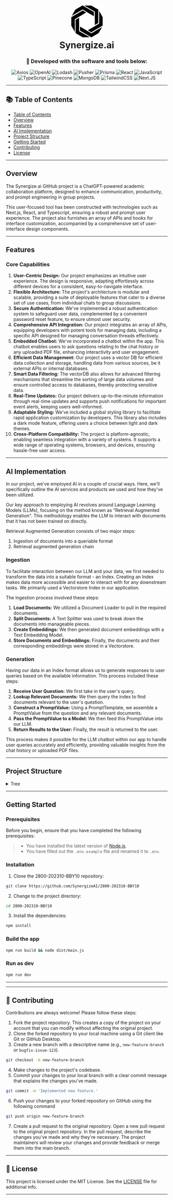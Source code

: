 
<div align="center">
<h1 align="center">
<img src="https://github.com/SynergizeAI/2800-202310-BBY10/blob/main/public/images/logo2.png?raw=true" width="100" />
<br>
Synergize.ai
</h1>
<h3 align="center">🚀 Developed with the software and tools below:</h3>
<p align="center">

<img src="https://img.shields.io/badge/Axios-5A29E4.svg?style=for-the-badge&logo=Axios&logoColor=white" alt="Axios" />
<img src="https://img.shields.io/badge/OpenAI-412991.svg?style=for-the-badge&logo=OpenAI&logoColor=white" alt="OpenAI" />
<img src="https://img.shields.io/badge/Lodash-3492FF.svg?style=for-the-badge&logo=Lodash&logoColor=white" alt="Lodash" />
<img src="https://img.shields.io/badge/Pusher-300D4F.svg?style=for-the-badge&logo=Pusher&logoColor=white" alt="Pusher" />
<img src="https://img.shields.io/badge/Prisma-2D3748.svg?style=for-the-badge&logo=Prisma&logoColor=white" alt="Prisma" />
<img src="https://img.shields.io/badge/React-61DAFB.svg?style=for-the-badge&logo=React&logoColor=black" alt="React" />
<img src="https://img.shields.io/badge/JavaScript-F7DF1E.svg?style=for-the-badge&logo=JavaScript&logoColor=black" alt="JavaScript" />
<img src="https://img.shields.io/badge/TypeScript-3178C6.svg?style=for-the-badge&logo=TypeScript&logoColor=white" alt="TypeScript" />
<img src="https://img.shields.io/badge/Pinecone-ff6900.svg?style=for-the-badge&logo=Pinecone&logoColor=white" alt="Pinecone"/>
<img src="https://img.shields.io/badge/MongoDB-47A248.svg?style=for-the-badge&logo=MongoDB&logoColor=white" alt="MongoDB"/>
<img src="https://img.shields.io/badge/TailwindCSS-38B2AC.svg?style=for-the-badge&logo=Tailwind%20CSS&logoColor=white" alt="TailwindCSS"/>
<img src="https://img.shields.io/badge/Next.JS-000000.svg?style=for-the-badge&logo=Next.js&logoColor=white" alt="Next.JS"/>
</p>

</div>

---

## 📚 Table of Contents
- [Table of Contents](#-table-of-contents)
- [Overview](#overview)
- [Features](#features)
- [AI Implementation](#ai-implementation)
- [Project Structure](#project-structure)
- [Getting Started](#getting-started)
- [Contributing](#-contributing)
- [License](#-license)

---


## Overview

The Synergize.ai GitHub project is a ChatGPT-powered academic collaboration platform, designed to enhance communication, productivity, and prompt engineering in group projects. 

This user-focused tool has been constructed with technologies such as Next.js, React, and Typescript, ensuring a robust and prompt user experience. The project also furnishes an array of APIs and hooks for interface customization, accompanied by a comprehensive set of user-interface design components.

---

## Features

### Core Capabilities

1.  **User-Centric Design:** Our project emphasizes an intuitive user experience. The design is responsive, adapting effortlessly across different devices for a consistent, easy-to-navigate interface.
2.  **Flexible Architecture:** The project's architecture is modular and scalable, providing a suite of deployable features that cater to a diverse set of use cases, from individual chats to group discussions.
3.  **Secure Authentication:** We've implemented a robust authentication system to safeguard user data, complemented by a convenient password reset feature, to ensure utmost user security.
4.  **Comprehensive API Integration:** Our project integrates an array of APIs, equipping developers with potent tools for managing data, including a specific API designed for managing conversation threads effectively.
5.  **Embedded Chatbot:** We've incorporated a chatbot within the app. This chatbot enables users to ask questions relating to the chat history or any uploaded PDF file, enhancing interactivity and user engagement.
6.  **Efficient Data Management:** Our project uses a vector DB for efficient data collection and storage, handling data from various sources, be it external APIs or internal databases.
7.  **Smart Data Filtering:** The vectorDB also allows for advanced filtering mechanisms that streamline the sorting of large data volumes and ensure controlled access to databases, thereby protecting sensitive data.
8.  **Real-Time Updates:** Our project delivers up-to-the-minute information through real-time updates and supports push notifications for important event alerts, keeping users well-informed.
9.  **Adaptable Styling:** We've included a global styling library to facilitate rapid application customization by developers. This library also includes a dark mode feature, offering users a choice between light and dark themes.
10.  **Cross-Platform Compatibility:** The project is platform-agnostic, enabling seamless integration with a variety of systems. It supports a wide range of operating systems, browsers, and devices, ensuring hassle-free user access.

---


## AI Implementation

In our project, we've employed AI in a couple of crucial ways. Here, we'll specifically outline the AI services and products we used and how they've been utilized.

Our key approach to employing AI revolves around Language Learning Models (LLMs), focusing on the method known as "Retrieval Augmented Generation". This methodology enables the LLM to interact with documents that it has not been trained on directly.

Retrieval Augmented Generation consists of two major steps:

1.  Ingestion of documents into a queriable format
2.  Retrieval augmented generation chain

### Ingestion

To facilitate interaction between our LLM and your data, we first needed to transform the data into a suitable format - an Index. Creating an Index makes data more accessible and easier to interact with for any downstream tasks. We primarily used a Vectorstore Index in our application.

The ingestion process involved these steps:

1.  **Load Documents:** We utilized a Document Loader to pull in the required documents.
2.  **Split Documents:** A Text Splitter was used to break down the documents into manageable pieces.
3.  **Create Embeddings:** We then generated document embeddings with a Text Embedding Model.
4.  **Store Documents and Embeddings:** Finally, the documents and their corresponding embeddings were stored in a Vectorstore.

### Generation

Having our data in an Index format allows us to generate responses to user queries based on the available information. This process included these steps:

1.  **Receive User Question:** We first take in the user's query.
2.  **Lookup Relevant Documents:** We then query the index to find documents relevant to the user's question.
3.  **Construct a PromptValue:** Using a PromptTemplate, we assemble a PromptValue from the question and any relevant documents.
4.  **Pass the PromptValue to a Model:** We then feed this PromptValue into our LLM.
5.  **Return Results to the User:** Finally, the result is returned to the user.

This process makes it possible for the LLM chatbot within our app to handle user queries accurately and efficiently, providing valuable insights from the chat history or uploaded PDF files.

---

## Project Structure

<details closed><summary>Tree</summary>

```bash
.
├── app
│   ├── _actions
│   │   ├── getConversationById.ts
│   │   ├── getConversations.ts
│   │   ├── getCurrentUser.ts
│   │   ├── getMessages.ts
│   │   ├── getSession.ts
│   │   └── getUsers.ts
│   ├── (site)
│   │   ├── components
│   │   │   └── AuthenticationForm.tsx
│   │   ├── forgot-password
│   │   │   └── page.tsx
│   │   ├── reset-password
│   │   │   └── page.tsx
│   │   └── page.tsx
│   ├── api
│   │   ├── auth
│   │   │   └── [...nextauth]
│   │   │       └── route.ts
│   │   ├── conversations
│   │   │   ├── [conversationId]
│   │   │   │   ├── seen
│   │   │   │   │   └── route.ts
│   │   │   │   └── route.ts
│   │   │   └── route.ts
│   │   ├── forgot-password
│   │   │   └── route.ts
│   │   ├── messages
│   │   │   ├── _utils
│   │   │   │   ├── embedding.ts
│   │   │   │   ├── ingest.ts
│   │   │   │   ├── prompt.ts
│   │   │   │   ├── QA.ts
│   │   │   │   ├── query.ts
│   │   │   │   └── upsert.ts
│   │   │   └── route.ts
│   │   ├── register
│   │   │   └── route.ts
│   │   ├── reset-password
│   │   │   └── route.ts
│   │   └── settings
│   │       └── route.ts
│   ├── components
│   │   ├── inputs
│   │   │   ├── form.tsx
│   │   │   ├── input.tsx
│   │   │   ├── label.tsx
│   │   │   └── Select.tsx
│   │   ├── sidebar
│   │   │   ├── DesktopSidebar.tsx
│   │   │   ├── MobileFooter.tsx
│   │   │   ├── NavItem.tsx
│   │   │   ├── SettingsModal.tsx
│   │   │   └── Sidebar.tsx
│   │   ├── ActiveStatus.tsx
│   │   ├── Avatar.tsx
│   │   ├── AvatarGroup.tsx
│   │   ├── EmptyState.tsx
│   │   ├── LoadingModal.tsx
│   │   └── Modal.tsx
│   ├── context
│   │   ├── AuthContext.tsx
│   │   └── ToasterContext.tsx
│   ├── conversations
│   │   ├── [conversationId]
│   │   │   ├── components
│   │   │   │   ├── Body.tsx
│   │   │   │   ├── ConfirmModal.tsx
│   │   │   │   ├── Form.tsx
│   │   │   │   ├── Header.tsx
│   │   │   │   ├── ImageModal.tsx
│   │   │   │   ├── loading.tsx
│   │   │   │   ├── MessageBox.tsx
│   │   │   │   ├── MessageInput.tsx
│   │   │   │   └── ProfileDrawer.tsx
│   │   │   └── page.tsx
│   │   ├── components
│   │   │   ├── ConversationBox.tsx
│   │   │   ├── ConversationList.tsx
│   │   │   └── GroupChatModal.tsx
│   │   ├── layout.tsx
│   │   └── page.tsx
│   ├── hooks
│   │   ├── useActiveChannel.ts
│   │   ├── useActiveList.ts
│   │   ├── useConversation.ts
│   │   ├── useOtherUser.ts
│   │   └── useRoutes.ts
│   ├── libs
│   │   ├── prismadb.ts
│   │   └── pusher.ts
│   ├── types
│   │   └── index.ts
│   ├── users
│   │   ├── components
│   │   │   ├── UserBox.tsx
│   │   │   └── UserList.tsx
│   │   ├── layout.tsx
│   │   ├── loading.tsx
│   │   └── page.tsx
│   ├── button.tsx
│   ├── globals.css
│   └── layout.tsx
├── components
│   └── ui
│       ├── aspect-ratio.tsx
│       ├── avatar.tsx
│       └── dialog.tsx
├── lib
│   └── utils.ts
├── pages
│   └── api
│       └── pusher
│           └── auth.ts
├── prisma
│   └── schema.prisma
├── public
│   ├── images
│   │   ├── flo.png
│   │   ├── logo.png
│   │   └── placeholder.png
│   ├── next.svg
│   └── vercel.svg
├── .eslintrc.json
├── .gitignore
├── blueprint.md
├── middleware.ts
├── next-env.d.ts
├── next.config.js
├── package-lock.json
├── package.json
├── postcss.config.js
├── README.md
├── tailwind.config.js
└── tsconfig.json

```
</details>

---


## Getting Started

### Prerequisites

Before you begin, ensure that you have completed the following prerequisites:
> * You have installed the latest version of [Node.js](https://nodejs.org/en/download/).
> * You have filled out the `.env.example` file and renamed it to `.env`.

### Installation

1. Clone the 2800-202310-BBY10 repository:
```sh
git clone https://github.com/SynergizeAI/2800-202310-BBY10
```

2. Change to the project directory:
```sh
cd 2800-202310-BBY10
```

3. Install the dependencies:
```sh
npm install
```

### Build the app

```sh
npm run build && node dist/main.js
```

### Run as dev
```sh
npm run dev
```

<hr />

---

## 🤝 Contributing
Contributions are always welcome! Please follow these steps:
1. Fork the project repository. This creates a copy of the project on your account that you can modify without affecting the original project.
2. Clone the forked repository to your local machine using a Git client like Git or GitHub Desktop.
3. Create a new branch with a descriptive name (e.g., `new-feature-branch` or `bugfix-issue-123`).
```sh
git checkout -b new-feature-branch
```
4. Make changes to the project's codebase.
5. Commit your changes to your local branch with a clear commit message that explains the changes you've made.
```sh
git commit -m 'Implemented new feature.'
```
6. Push your changes to your forked repository on GitHub using the following command
```sh
git push origin new-feature-branch
```
7. Create a pull request to the original repository.
Open a new pull request to the original project repository. In the pull request, describe the changes you've made and why they're necessary.
The project maintainers will review your changes and provide feedback or merge them into the main branch.

---

## 🪪 License

This project is licensed under the MIT License. See the [LICENSE](https://docs.github.com/en/communities/setting-up-your-project-for-healthy-contributions/adding-a-license-to-a-repository) file for additional info.

---

